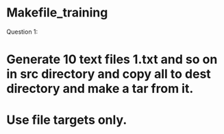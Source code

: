 # Makefile_training

Question 1:

# Generate 10 text files 1.txt and so on  in src directory and copy all to dest directory and make a tar from it.

# Use file targets only.

